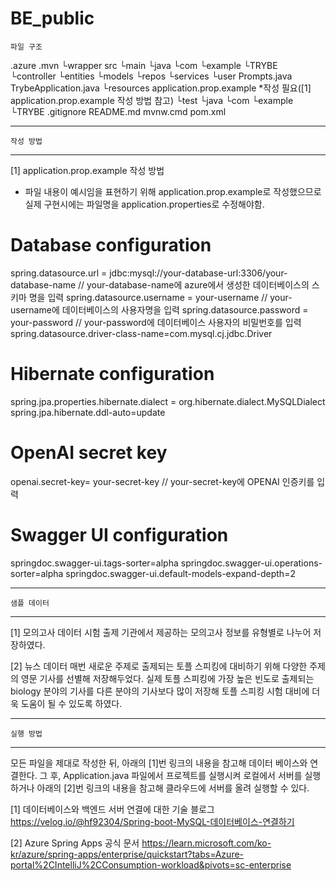 # BE_public


	파일 구조		


.azure
.mvn
└wrapper
src
└main
  └java
    └com
      └example
        └TRYBE
          └controller
          └entities
          └models
          └repos
          └services
          └user
           Prompts.java
           TrybeApplication.java
    └resources
     application.prop.example		*작성 필요([1] application.prop.example 작성 방법 참고)
└test
└java
    └com
      └example
        └TRYBE
.gitignore
README.md
mvnw.cmd
pom.xml

---------------------------------
	작성 방법	
---------------------------------

[1] application.prop.example 작성 방법

* 파일 내용이 예시임을 표현하기 위해 application.prop.example로 작성했으므로 실제 구현시에는 파일명을 application.properties로 수정해야함.

# Database configuration
spring.datasource.url = jdbc:mysql://your-database-url:3306/your-database-name
// your-database-name에 azure에서 생성한 데이터베이스의 스키마 명을 입력
spring.datasource.username = your-username
// your-username에 데이터베이스의 사용자명을 입력
spring.datasource.password = your-password
// your-password에 데이터베이스 사용자의 비밀번호를 입력
spring.datasource.driver-class-name=com.mysql.cj.jdbc.Driver

# Hibernate configuration
spring.jpa.properties.hibernate.dialect = org.hibernate.dialect.MySQLDialect
spring.jpa.hibernate.ddl-auto=update

# OpenAI secret key
openai.secret-key= your-secret-key
// your-secret-key에 OPENAI 인증키를 입력

# Swagger UI configuration
springdoc.swagger-ui.tags-sorter=alpha
springdoc.swagger-ui.operations-sorter=alpha
springdoc.swagger-ui.default-models-expand-depth=2

-----------------------------------
	샘플 데이터
------------------------------------
[1] 모의고사 데이터
시험 출제 기관에서 제공하는 모의고사 정보를 유형별로 나누어 저장하였다.

[2] 뉴스 데이터
매번 새로운 주제로 출제되는 토플 스피킹에 대비하기 위해 다양한 주제의 영문 기사를 선별해 저장해두었다. 실제 토플 스피킹에 가장 높은 빈도로 출제되는 biology 분야의 기사를 다른 분야의 기사보다 많이 저장해 토플 스피킹 시험 대비에 더욱 도움이 될 수 있도록 하였다.

---------------------------------
	실행 방법
---------------------------------
모든 파일을 제대로 작성한 뒤, 아래의 [1]번 링크의 내용을 참고해 데이터 베이스와 연결한다. 그 후, Application.java 파일에서 프로젝트를 실행시켜 로컬에서 서버를 실행하거나 아래의 [2]번 링크의 내용을 참고해 클라우드에 서버를 올려 실행할 수 있다.

[1] 데이터베이스와 백엔드 서버 연결에 대한 기술 블로그
https://velog.io/@hf92304/Spring-boot-MySQL-데이터베이스-연결하기

[2] Azure Spring Apps 공식 문서
https://learn.microsoft.com/ko-kr/azure/spring-apps/enterprise/quickstart?tabs=Azure-portal%2CIntelliJ%2CConsumption-workload&pivots=sc-enterprise
